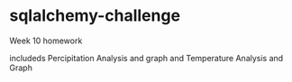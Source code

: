# sqlalchemy-challenge
Week 10 homework

includeds Percipitation Analysis and graph and Temperature Analysis and Graph
